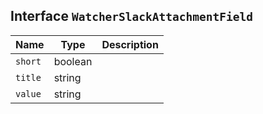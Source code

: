 ## Interface `WatcherSlackAttachmentField`

| Name | Type | Description |
| - | - | - |
| `short` | boolean | &nbsp; |
| `title` | string | &nbsp; |
| `value` | string | &nbsp; |
